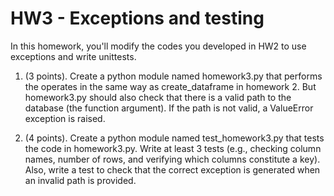 # HW3 - Exceptions and testing

In this homework, you'll modify the codes you developed in HW2 to use exceptions and write unittests.

1. (3 points). Create a python module named homework3.py that performs the operates in the same way as create_dataframe in homework 2. But homework3.py should also check that there is a valid path to the database (the function argument). If the path is not valid, a ValueError exception is raised.

2. (4 points). Create a python module named test_homework3.py that tests the code in homework3.py. Write at least 3 tests (e.g., checking column names, number of rows, and verifying which columns constitute a key). Also, write a test to check that the correct exception is generated when an invalid path is provided.
